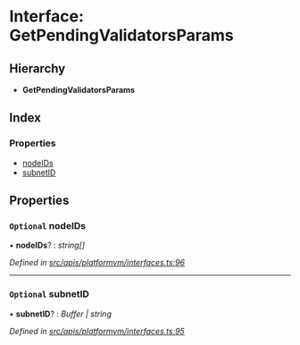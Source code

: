 # Interface: GetPendingValidatorsParams

## Hierarchy

- **GetPendingValidatorsParams**

## Index

### Properties

- [nodeIDs](platformvm_interfaces.getpendingvalidatorsparams#optional-nodeids)
- [subnetID](platformvm_interfaces.getpendingvalidatorsparams#optional-subnetid)

## Properties

### `Optional` nodeIDs

• **nodeIDs**? : _string[]_

_Defined in [src/apis/platformvm/interfaces.ts:96](https://github.com/chain4travel/caminojs/blob/3883166/src/apis/platformvm/interfaces.ts#L96)_

---

### `Optional` subnetID

• **subnetID**? : _Buffer | string_

_Defined in [src/apis/platformvm/interfaces.ts:95](https://github.com/chain4travel/caminojs/blob/3883166/src/apis/platformvm/interfaces.ts#L95)_

